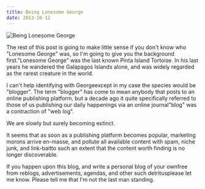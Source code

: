 ```yaml
---
title: Being Lonesome George
date: 2013-10-12
---
```


![Being Lonesome George](https://source.unsplash.com/s9CC2SKySJM/1600x900)

The rest of this post is going to make little sense if you don't know who "Lonesome George" was, so I'm going to give you the background first."Lonesome George" was the last known Pinta Island Tortoise. In his last years he wandered the Galapagos Islands alone, and was widely regarded as the rarest creature in the world.

I can't help identifying with Georgeexcept in my case the species would be "blogger". The term "blogger" has come to mean anybody that posts to an online publishing platform, but a decade ago it quite specifically referred to those of us publishing our daily happenings via an online journal"blog" was a contraction of "web log".

We are slowly but surely becoming extinct.

It seems that as soon as a publishing platform becomes popular, marketing morons arrive en-masse, and pollute all available content with spam, niche junk, and link-baitto such an extent that the content worth finding is no longer discoverable.

If you happen upon this blog, and write a personal blog of your ownfree from reblogs, advertisements, agendas, and other such detritusplease let me know. Please tell me that I'm not the last man standing.